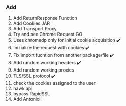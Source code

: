 ### Add

1. Add ReturnResponse Function
2. Add Cookies JAR
3. Add Transport Proxy
2. Try and see Chrome Request GO
2. Uses chromedp only for initial cookie acquisition ✔️
3. Inizialize the request with cookies ✔️
4. Fix import fucntion from another package/file ✔️
5. Add random working headers ✔️
6. Add random working proxies
7. TLS/SSL protocol ✔️
8. check the cookies assigned to the user
9. hawk api
10. bypass RapidSSL
11. Add Antonioli
